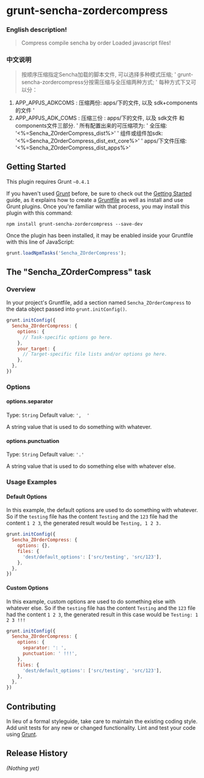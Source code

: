 # grunt-sencha-zordercompress

### English description!
> Compress compile sencha by order Loaded javascript files!

### 中文说明
> 按顺序压缩指定Sencha加载的脚本文件, 可以选择多种模式压缩;
'
grunt-sencha-zordercompress分按需压缩与全压缩两种方式;
'
每种方式下又可以分：
1. APP_APPJS_ADKCOMS : 压缩两份: apps/下的文件, 以及 sdk+components的文件
'
2. APP_APPJS_ADK_COMS : 压缩三份 : apps/下的文件, 以及 sdk文件 和 components文件三部分.
'
所有配置出来的可压缩项为:
'
全压缩: '<%=Sencha_ZOrderCompress_dist%>'
'
组件或组件加sdk: '<%=Sencha_ZOrderCompress_dist_ext_core%>'
'
apps/下文件压缩: '<%=Sencha_ZOrderCompress_dist_apps%>'

## Getting Started
This plugin requires Grunt `~0.4.1`

If you haven't used [Grunt](http://gruntjs.com/) before, be sure to check out the [Getting Started](http://gruntjs.com/getting-started) guide, as it explains how to create a [Gruntfile](http://gruntjs.com/sample-gruntfile) as well as install and use Grunt plugins. Once you're familiar with that process, you may install this plugin with this command:

```shell
npm install grunt-sencha-zordercompress --save-dev
```

Once the plugin has been installed, it may be enabled inside your Gruntfile with this line of JavaScript:

```js
grunt.loadNpmTasks('Sencha_ZOrderCompress');
```

## The "Sencha_ZOrderCompress" task

### Overview
In your project's Gruntfile, add a section named `Sencha_ZOrderCompress` to the data object passed into `grunt.initConfig()`.

```js
grunt.initConfig({
  Sencha_ZOrderCompress: {
    options: {
      // Task-specific options go here.
    },
    your_target: {
      // Target-specific file lists and/or options go here.
    },
  },
})
```

### Options

#### options.separator
Type: `String`
Default value: `',  '`

A string value that is used to do something with whatever.

#### options.punctuation
Type: `String`
Default value: `'.'`

A string value that is used to do something else with whatever else.

### Usage Examples

#### Default Options
In this example, the default options are used to do something with whatever. So if the `testing` file has the content `Testing` and the `123` file had the content `1 2 3`, the generated result would be `Testing, 1 2 3.`

```js
grunt.initConfig({
  Sencha_ZOrderCompress: {
    options: {},
    files: {
      'dest/default_options': ['src/testing', 'src/123'],
    },
  },
})
```

#### Custom Options
In this example, custom options are used to do something else with whatever else. So if the `testing` file has the content `Testing` and the `123` file had the content `1 2 3`, the generated result in this case would be `Testing: 1 2 3 !!!`

```js
grunt.initConfig({
  Sencha_ZOrderCompress: {
    options: {
      separator: ': ',
      punctuation: ' !!!',
    },
    files: {
      'dest/default_options': ['src/testing', 'src/123'],
    },
  },
})
```

## Contributing
In lieu of a formal styleguide, take care to maintain the existing coding style. Add unit tests for any new or changed functionality. Lint and test your code using [Grunt](http://gruntjs.com/).

## Release History
_(Nothing yet)_

